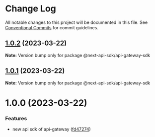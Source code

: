 # Change Log

All notable changes to this project will be documented in this file.
See [Conventional Commits](https://conventionalcommits.org) for commit guidelines.

## [1.0.2](https://github.com/easyops-cn/next-core/compare/@next-api-sdk/api-gateway-sdk@1.0.1...@next-api-sdk/api-gateway-sdk@1.0.2) (2023-03-22)

**Note:** Version bump only for package @next-api-sdk/api-gateway-sdk





## [1.0.1](https://github.com/easyops-cn/next-core/compare/@next-api-sdk/api-gateway-sdk@1.0.0...@next-api-sdk/api-gateway-sdk@1.0.1) (2023-03-22)

**Note:** Version bump only for package @next-api-sdk/api-gateway-sdk





# 1.0.0 (2023-03-22)


### Features

* new api sdk of api-gateway ([fd47274](https://github.com/easyops-cn/next-core/commit/fd472745163786a3cf44ba1c25db74d9ce4e4519))
